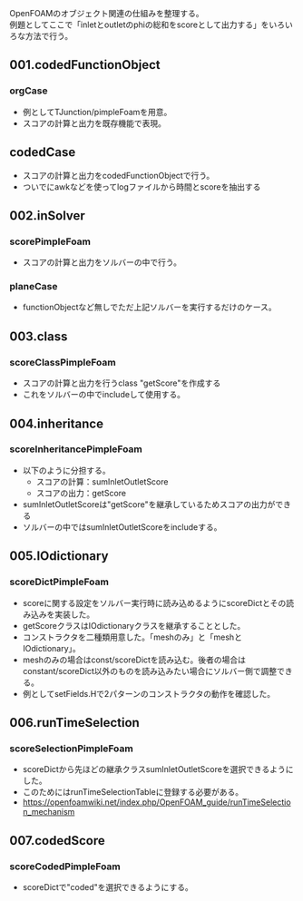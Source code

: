OpenFOAMのオブジェクト関連の仕組みを整理する。  
例題としてここで「inletとoutletのphiの総和をscoreとして出力する」をいろいろな方法で行う。

## 001.codedFunctionObject

### orgCase

- 例としてTJunction/pimpleFoamを用意。
- スコアの計算と出力を既存機能で表現。

## codedCase

- スコアの計算と出力をcodedFunctionObjectで行う。
- ついでにawkなどを使ってlogファイルから時間とscoreを抽出する

## 002.inSolver

### scorePimpleFoam

- スコアの計算と出力をソルバーの中で行う。

### planeCase

- functionObjectなど無しでただ上記ソルバーを実行するだけのケース。

## 003.class

### scoreClassPimpleFoam

- スコアの計算と出力を行うclass "getScore"を作成する
- これをソルバーの中でincludeして使用する。

## 004.inheritance

### scoreInheritancePimpleFoam

- 以下のように分担する。
  - スコアの計算：sumInletOutletScore
  - スコアの出力：getScore
- sumInletOutletScoreは"getScore"を継承しているためスコアの出力ができる
- ソルバーの中ではsumInletOutletScoreをincludeする。

## 005.IOdictionary

### scoreDictPimpleFoam

- scoreに関する設定をソルバー実行時に読み込めるようにscoreDictとその読み込みを実装した。
- getScoreクラスはIOdictionaryクラスを継承することとした。
- コンストラクタを二種類用意した。「meshのみ」と「meshとIOdictionary」。
- meshのみの場合はconst/scoreDictを読み込む。後者の場合はconstant/scoreDict以外のものを読み込みたい場合にソルバー側で調整できる。
- 例としてsetFields.Hで2パターンのコンストラクタの動作を確認した。

## 006.runTimeSelection

### scoreSelectionPimpleFoam

- scoreDictから先ほどの継承クラスsumInletOutletScoreを選択できるようにした。
- このためにはrunTimeSelectionTableに登録する必要がある。
- https://openfoamwiki.net/index.php/OpenFOAM_guide/runTimeSelection_mechanism

## 007.codedScore

### scoreCodedPimpleFoam

- scoreDictで"coded"を選択できるようにする。


